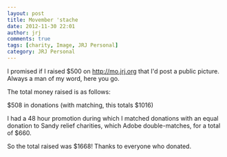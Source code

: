 ```yaml
---
layout: post
title: Movember 'stache
date: 2012-11-30 22:01
author: jrj
comments: true
tags: [charity, Image, JRJ Personal]
category: JRJ Personal
---
```

I promised if I raised $500 on http://mo.jrj.org that I'd post a public picture. Always a man of my word, here you go.

The total money raised is as follows:

$508 in donations (with matching, this totals $1016)

I had a 48 hour promotion during which I matched donations with an equal donation to Sandy relief charities, which Adobe double-matches, for a total of $660.

So the total raised was $1668! Thanks to everyone who donated.
